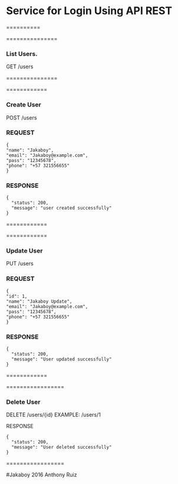 # Service for Login Using API REST
==========

===============
### List Users.

GET
/users

===============

============
### Create User

POST
/users
### REQUEST
```
{
"name": "Jakaboy",
"email": "Jakaboy@example.com",
"pass": "12345678",
"phone": "+57 321556655"
}
```

### RESPONSE
```
{
  "status": 200,
  "message": "user created successfully"
}
```
============

============
### Update User

PUT
/users
### REQUEST
```
{
"id": 1,
"name": "Jakaboy Update",
"email": "Jakaboy@example.com",
"pass": "12345678",
"phone": "+57 321556655"
}
```
### RESPONSE
```
{
  "status": 200,
  "message": "User updated successfully"
}
```
============

=================
### Delete User

DELETE
/users/{id}
EXAMPLE: /users/1

RESPONSE
```
{
  "status": 200,
  "message": "User deleted successfully"
}
```
=================

#Jakaboy 2016
Anthony Ruiz
